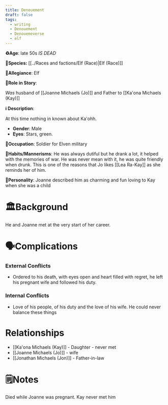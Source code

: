 ```yaml
---
title: Denouement
draft: false
tags:
  - writing
  - Denouement
  - Denouemeverse
  - elf
---
```


**♻️Age**: late 50s  *IS DEAD*

👾**Species:** [[../Races and factions/Elf (Race)|Elf (Race)]]

🏅**Allegiance**: Elf 

**🎲Role in Story**: 

*Was* husband of [[Joanne Michaels (Jo)]] and Father to [[Ka'ona Michaels (Kay)]]

**ℹ️ Description**: 

At this time nothing in known about Ka'ohh.

* **Gender**: Male
* **Eyes**:  Stars, green.

**💼Occupation**: Soldier for Elven military

**🎺Habits/Mannerisms**: He was always dutiful but he drank a lot, it helped with the memories of war. He was never mean with it, he was quite friendly when drunk. This is one of the reasons that Jo likes [[Lea Ra-Kay]] as she reminds her of him.

**🧨Personality**: Joanne described him as charming and fun loving to Kay when she was a child

# 🏛️Background

He and Joanne met at the very start of her career.

# 🗣️Complications

### **External Conflicts**

- Ordered to his death, with eyes open and heart filled with regret, he left his pregnant wife and followed his duty.

### **Internal Conflicts**

- Love of his people, of his duty and the love of his wife. He could never balance these things

# Relationships

- [[Ka'ona Michaels (Kay)]] - Daughter - never met 
- [[Joanne Michaels (Jo)]] - wife
- [[Jonathan Michaels (Jon)]] - Father-in-law

# 🗒️Notes


Died while Joanne was pregnant. Kay never met him
